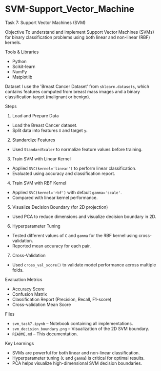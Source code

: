 # SVM-Support_Vector_Machine

Task 7: Support Vector Machines (SVM)

Objective
To understand and implement Support Vector Machines (SVMs) for binary classification problems using both linear and non-linear (RBF) kernels.

Tools & Libraries
- Python
- Scikit-learn
- NumPy
- Matplotlib

Dataset
I use the 'Breast Cancer Dataset' from `sklearn.datasets`, which contains features computed from breast mass images and a binary classification target (malignant or benign).

Steps

1. Load and Prepare Data
- Load the Breast Cancer dataset.
- Split data into features `X` and target `y`.

2. Standardize Features
- Used `StandardScaler` to normalize feature values before training.

3. Train SVM with Linear Kernel
- Applied `SVC(kernel='linear')` to perform linear classification.
- Evaluated using accuracy and classification report.

4. Train SVM with RBF Kernel
- Applied `SVC(kernel='rbf')` with default `gamma='scale'`.
- Compared with linear kernel performance.

5. Visualize Decision Boundary (for 2D projection)
- Used PCA to reduce dimensions and visualize decision boundary in 2D.

6. Hyperparameter Tuning
- Tested different values of `C` and `gamma` for the RBF kernel using cross-validation.
- Reported mean accuracy for each pair.

7. Cross-Validation
- Used `cross_val_score()` to validate model performance across multiple folds.

Evaluation Metrics
- Accuracy Score
- Confusion Matrix
- Classification Report (Precision, Recall, F1-score)
- Cross-validation Mean Score

Files
- `svm_task7.ipynb` – Notebook containing all implementations.
- `svm_decision_boundary.png` – Visualization of the 2D SVM boundary.
- `README.md` – This documentation.

Key Learnings
- SVMs are powerful for both linear and non-linear classification.
- Hyperparameter tuning (`C` and `gamma`) is critical for optimal results.
- PCA helps visualize high-dimensional SVM decision boundaries.



